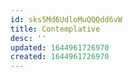```yaml
---
id: sks5Md6UdloMuQQQdd6vW
title: Contemplative
desc: ''
updated: 1644961726970
created: 1644961726970
---
```


